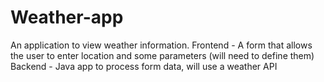 # Weather-app
 An application to view weather information.
 Frontend - A form that allows the user to enter location and some parameters (will need to define them)  
 Backend - Java app to process form data, will use a weather API
